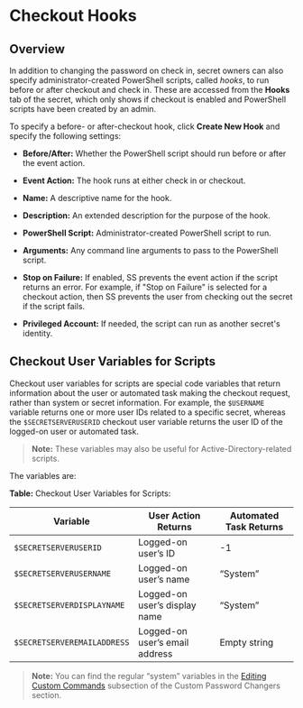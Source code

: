 [title]: # (Checkout Hooks)
[tags]: # (Checkout Hooks)
[priority]: # (1000)

# Checkout Hooks

## Overview

In addition to changing the password on check in, secret owners can also specify administrator-created PowerShell scripts, called _hooks_, to run before or after checkout and check in. These are accessed from the **Hooks** tab of the secret, which only shows if checkout is enabled and PowerShell scripts have been created by an admin.

To specify a before- or after-checkout hook, click **Create New Hook** and specify the following settings:

- **Before/After:** Whether the PowerShell script should run before or after the event action.

- **Event Action:** The hook runs at either check in or checkout.

- **Name:** A descriptive name for the hook.

- **Description:** An extended description for the purpose of the hook.

- **PowerShell Script:** Administrator-created PowerShell script to run.

- **Arguments:** Any command line arguments to pass to the PowerShell script.

- **Stop on Failure:** If enabled, SS prevents the event action if the script returns an error. For example, if "Stop on Failure" is selected for a checkout action, then SS prevents the user from checking out the secret if the script fails.

- **Privileged Account:** If needed, the script can run as another secret's identity.

## Checkout User Variables for Scripts

Checkout user variables for scripts are special code variables that return information about the user or automated task making the checkout request, rather than system or secret information. For example, the `$USERNAME` variable returns one or more user IDs related to a specific secret, whereas the `$SECRETSERVERUSERID` checkout user variable returns the user ID of the logged-on user or automated task.

> **Note:** These variables may also be useful for Active-Directory-related scripts.

The variables are:

**Table:** Checkout User Variables for Scripts:

| Variable                    | User Action Returns            | Automated Task Returns |
| --------------------------- | ------------------------------ | ---------------------- |
| `$SECRETSERVERUSERID`       | Logged-on user’s ID            | -1                     |
| `$SECRETSERVERUSERNAME`     | Logged-on user’s name          | “System”               |
| `$SECRETSERVERDISPLAYNAME`  | Logged-on user’s display name  | “System”               |
| `$SECRETSERVEREMAILADDRESS` | Logged-on user’s email address | Empty string           |

[]()

> **Note:** You can find the regular “system” variables in the [Editing Custom Commands](../../remote-password-changing/custom-password-changers/editing-custom-commands/index.md) subsection of the Custom Password Changers section.

